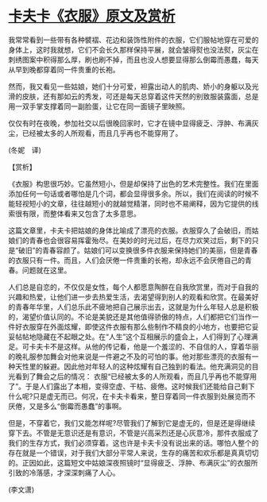 # [卡夫卡《衣服》原文及赏析](https://www.vrrw.net/wx/12313.html)

我常常看到一些带有各种襞褶、花边和装饰性附件的衣服，它们服帖地穿在可爱的身体上，这时我就想，它们不会长久那样保持平展，就会皱得熨也没法熨，灰尘在刺绣图案中积得那么厚，刷也刷不掉，而且也没人想要显得那么倒霉而愚蠢，每天从早到晚都穿着同一件贵重的长袍。

然而，我又看见一些姑娘，她们十分可爱，袒露出动人的肌肉、娇小的身躯以及光滑的皮肤，还有那如云的秀发，可还是每天总穿着这件天然的别致服装露面，总是用一双手掌支撑着同一副脸蛋，让它在同一面镜子里映照。

仅仅有时在夜晚，参加社交以后很晚回家时，它才在镜中显得疲乏、浮肿、布满灰尘，已经被太多的人所观看，而且几乎再也不能穿用了。

(冬妮　译)



【赏析】

《衣服》构思很巧妙。它虽然短小，但是却保持了出色的艺术完整性。我们在里面添加任何一句话或者哪怕是几个词，都会显得很多余。所以，我们在阅读的时候不能轻视短小的文章，往往越短小的就越觉精湛，同时也不易阐释，因为它提供的线索很有限，而整体看来又包含了太多意思。

这篇文章里，卡夫卡把姑娘的身体比喻成了漂亮的衣服。衣服穿久了会破旧，而姑娘们的青春也会很容易挥霍殆尽。在美妙的时光过后，在尽力欢笑过后，剩下的只是“破旧”的青春容颜了。姑娘们可以变换很多件衣服来保持她们的美丽，但是青春的衣服只有一件。而且，人们会厌倦一件贵重的长袍，却永远不会厌倦自己的青春。问题就在这里。

人们总是自恋的，不仅仅是女性，每个人都愿意陶醉在自我欣赏里，而对于自我的兴趣和热爱，让他们进一步去热爱生活，去渴望得到别人的观看和欣赏。在最美好的青春年华里，人们总乐此不疲地把自己展示出去，这就是为什么年轻人总是积极的，渴望价值认同的。不论是美貌还是其他值得骄傲的特点，人们都把它们当作一件好衣服穿在外面炫耀，即使这件衣服有那么些制作不精良的小地方，也要把它妥妥帖帖地隐藏在不起眼之处。在“人生”这个互相展示的盛会上，人们得到了心理满足。可卡夫卡不是这样。从他的传记看，他是一个羞涩的、不自信的人，穿着华丽的晚礼服参加舞会对他来说是一件避之不及的可怕的事。他对那些漂亮的衣服有一种天性里的躲避。因此他对年轻人的这种炫耀有自己独到的看法。他充满洞见的目光看到了舞会之后的情况： 衣服“已经被太多的人所观看，而且几乎再也不能穿用了”。于是人们露出了本相，变得空虚、干枯、疲倦。这时候我们还能给自己剩下什么呢?只是虚无而已。何况，在卡夫卡看来，整日穿着同一件衣服到处展览而不厌倦，又是多么“倒霉而愚蠢”的事啊。

但是，不穿着它，我们又能怎样呢?尽管我们了解到它是虚无的，但是还是得继续穿下去。不管是无意识还是有意识，不管是兴高采烈还是心灰意冷，那件衣服成了我们的生存方式，我们必须穿着。这也许是卡夫卡没有说出来的话。哪怕人整个的存在就是一个错误，对于我们大部分平常人来说，生存的痛苦和欢乐都是真真切切的。正因如此，这篇短文中姑娘深夜照镜时“显得疲乏、浮肿、布满灰尘”的衣服所引致的冷落感，才深深刺痛了人心。

(李文潇)

